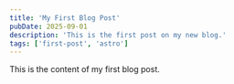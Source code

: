 ```yaml
---
title: 'My First Blog Post'
pubDate: 2025-09-01
description: 'This is the first post on my new blog.'
tags: ['first-post', 'astro']
---
```


This is the content of my first blog post.
